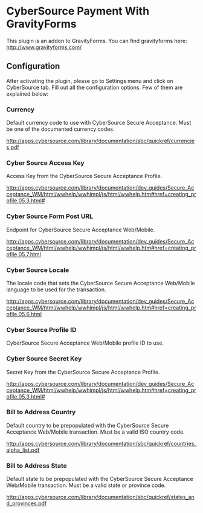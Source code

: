 # CyberSource Payment With GravityForms

This plugin is an addon to GravityForms. You can find gravityforms here:
 <http://www.gravityforms.com/>

## Configuration

After activating the plugin, please go to Settings menu and click on CyberSource tab. Fill out all the configuration options. Few of them are explained below:

### Currency

Default currency code to use with CyberSource Secure Acceptance. Must be one of
the documented currency codes.

<http://apps.cybersource.com/library/documentation/sbc/quickref/currencies.pdf>

### Cyber Source Access Key

Access Key from the CyberSource Secure Acceptance Profile.

<http://apps.cybersource.com/library/documentation/dev_guides/Secure_Acceptance_WM/html/wwhelp/wwhimpl/js/html/wwhelp.htm#href=creating_profile.05.3.html#>

### Cyber Source Form Post URL

Endpoint for CyberSource Secure Acceptance Web/Mobile.

<http://apps.cybersource.com/library/documentation/dev_guides/Secure_Acceptance_WM/html/wwhelp/wwhimpl/js/html/wwhelp.htm#href=creating_profile.05.7.html>

### Cyber Source Locale

The locale code that sets the CyberSource Secure Acceptance Web/Mobile language
to be used for the transaction.

<http://apps.cybersource.com/library/documentation/dev_guides/Secure_Acceptance_WM/html/wwhelp/wwhimpl/js/html/wwhelp.htm#href=creating_profile.05.6.html>

### Cyber Source Profile ID

CyberSource Secure Acceptance Web/Mobile profile ID to use.

### Cyber Source Secret Key

Secret Key from the CyberSource Secure Acceptance Profile.

<http://apps.cybersource.com/library/documentation/dev_guides/Secure_Acceptance_WM/html/wwhelp/wwhimpl/js/html/wwhelp.htm#href=creating_profile.05.3.html#>


### Bill to Address Country

Default country to be prepopulated with the CyberSource Secure Acceptance
Web/Mobile transaction. Must be a valid ISO country code.

<http://apps.cybersource.com/library/documentation/sbc/quickref/countries_alpha_list.pdf>

### Bill to Address State

Default state to be prepopulated with the CyberSource Secure Acceptance
Web/Mobile transaction. Must be a valid state or province code.

<http://apps.cybersource.com/library/documentation/sbc/quickref/states_and_provinces.pdf>
